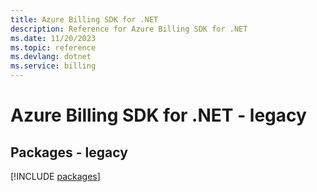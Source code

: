 ```yaml
---
title: Azure Billing SDK for .NET
description: Reference for Azure Billing SDK for .NET
ms.date: 11/20/2023
ms.topic: reference
ms.devlang: dotnet
ms.service: billing
---
```

# Azure Billing SDK for .NET - legacy
## Packages - legacy
[!INCLUDE [packages](billing-index.md)]
